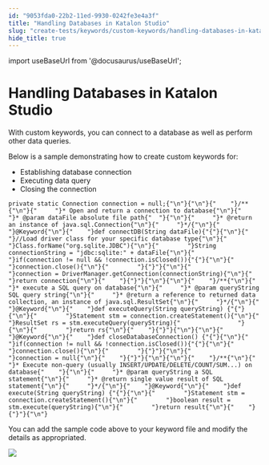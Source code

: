 ```yaml
---
id: "9053fda0-22b2-11ed-9930-0242fe3e4a3f"
title: "Handling Databases in Katalon Studio"
slug: "create-tests/keywords/custom-keywords/handling-databases-in-katalon-studio"
hide_title: true
---
```

import useBaseUrl from '@docusaurus/useBaseUrl';


# <a id="id" class="anchor_top_offset"/><a id="ariaid-title1" class="anchor_top_offset"/>Handling Databases in <span xmlns="http://www.w3.org/1999/xhtml" className="ph">Katalon Studio</span> 

<p xmlns="http://www.w3.org/1999/xhtml" className="p">With custom keywords, you can connect to a database as well as   perform other data queries. </p> 
<p xmlns="http://www.w3.org/1999/xhtml" className="p">Below is a sample demonstrating how to create custom keywords   for:</p> 
<ul xmlns="http://www.w3.org/1999/xhtml" className="ul"><li className="li">Establishing database connection</li><li className="li">Executing data query</li><li className="li">Closing the connection</li></ul> 
<pre xmlns="http://www.w3.org/1999/xhtml" className="pre codeblock"><code>private static Connection connection = null;{"\n"}{"\n"}{"    "}/**{"\n"}{"     "}* Open and return a connection to database{"\n"}{"     "}* @param dataFile absolute file path{"  "}{"\n"}{"     "}* @return an instance of java.sql.Connection{"\n"}{"     "}*/{"\n"}{"    "}@Keyword{"\n"}{"    "}def connectDB(String dataFile){"{"}{"\n"}{"        "}//Load driver class for your specific database type{"\n"}{"        "}Class.forName("org.sqlite.JDBC"){"\n"}{"        "}String connectionString = "jdbc:sqlite:" + dataFile{"\n"}{"        "}if(connection != null &amp;&amp; !connection.isClosed()){"{"}{"\n"}{"            "}connection.close(){"\n"}{"        "}{"}"}{"\n"}{"        "}connection = DriverManager.getConnection(connectionString){"\n"}{"        "}return connection{"\n"}{"    "}{"}"}{"\n"}{"\n"}{"    "}/**{"\n"}{"     "}* execute a SQL query on database{"\n"}{"     "}* @param queryString SQL query string{"\n"}{"     "}* @return a reference to returned data collection, an instance of java.sql.ResultSet{"\n"}{"     "}*/{"\n"}{"    "}@Keyword{"\n"}{"    "}def executeQuery(String queryString) {"{"}{"\n"}{"        "}Statement stm = connection.createStatement(){"\n"}{"        "}ResultSet rs = stm.executeQuery(queryString){"                "}{"\n"}{"        "}return rs{"\n"}{"    "}{"}"}{"\n"}{"\n"}{"    "}@Keyword{"\n"}{"    "}def closeDatabaseConnection() {"{"}{"\n"}{"        "}if(connection != null &amp;&amp; !connection.isClosed()){"{"}{"\n"}{"            "}connection.close(){"\n"}{"        "}{"}"}{"\n"}{"        "}connection = null{"\n"}{"    "}{"}"}{"\n"}{"\n"}{"    "}/**{"\n"}{"     "}* Execute non-query (usually INSERT/UPDATE/DELETE/COUNT/SUM...) on database{"    "}{"\n"}{"     "}* @param queryString a SQL statement{"\n"}{"     "}* @return single value result of SQL statement{"\n"}{"     "}*/{"\n"}{"    "}@Keyword{"\n"}{"    "}def execute(String queryString) {"{"}{"\n"}{"        "}Statement stm = connection.createStatement(){"\n"}{"        "}boolean result = stm.execute(queryString){"\n"}{"        "}return result{"\n"}{"    "}{"}"}{"\n"}</code></pre> 
<p xmlns="http://www.w3.org/1999/xhtml" className="p">You can add the sample code above to your keyword file and   modify the details as appropriated. </p> 
<p xmlns="http://www.w3.org/1999/xhtml" className="p">   <img className="image" src={useBaseUrl("https://github.com/katalon-studio/docs-images/raw/master/katalon-studio/docs/handling-databases/image2017-2-24-113A383A14.png")} width={600} /><br /><br /> </p> 
